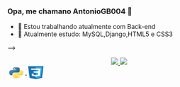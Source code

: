 ### Opa, me chamano AntonioGB004 👋

- 🔭 Estou trabalhando atualmente com Back-end
- 🌱 Atualmente estudo: MySQL,Django,HTML5 e CSS3

-->
<div align="center">
  <a href="https://github.com/Naptoss">
  <img height="180em" src="https://github-readme-stats.vercel.app/api?username=Naptoss&show_icons=true&theme=dracula&include_all_commits=true&count_private=true"/>
  <img height="180em" src="https://github-readme-stats.vercel.app/api/top-langs/?username=Naptoss&layout=compact&langs_count=7&theme=dracula"/>
</div>
   <img align="center" alt="Rafa-Python" height="30" width="40" src="https://raw.githubusercontent.com/devicons/devicon/master/icons/python/python-original.svg">
  <img align="center" alt="Rafa-CSS" height="30" width="40" src="https://raw.githubusercontent.com/devicons/devicon/master/icons/css3/css3-original.svg">
